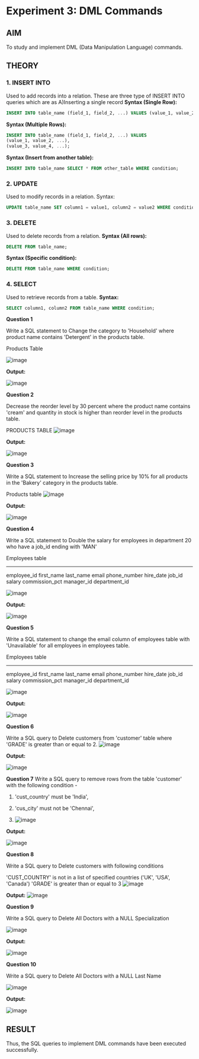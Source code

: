 # Experiment 3: DML Commands

## AIM
To study and implement DML (Data Manipulation Language) commands.

## THEORY

### 1. INSERT INTO
Used to add records into a relation.
These are three type of INSERT INTO queries which are as
A)Inserting a single record
**Syntax (Single Row):**
```sql
INSERT INTO table_name (field_1, field_2, ...) VALUES (value_1, value_2, ...);
```
**Syntax (Multiple Rows):**
```sql
INSERT INTO table_name (field_1, field_2, ...) VALUES
(value_1, value_2, ...),
(value_3, value_4, ...);
```
**Syntax (Insert from another table):**
```sql
INSERT INTO table_name SELECT * FROM other_table WHERE condition;
```
### 2. UPDATE
Used to modify records in a relation.
Syntax:
```sql
UPDATE table_name SET column1 = value1, column2 = value2 WHERE condition;
```
### 3. DELETE
Used to delete records from a relation.
**Syntax (All rows):**
```sql
DELETE FROM table_name;
```
**Syntax (Specific condition):**
```sql
DELETE FROM table_name WHERE condition;
```
### 4. SELECT
Used to retrieve records from a table.
**Syntax:**
```sql
SELECT column1, column2 FROM table_name WHERE condition;
```
**Question 1**

Write a SQL statement to Change the category to 'Household' where product name contains 'Detergent' in the products table.

Products Table 

![image](https://github.com/user-attachments/assets/749060d2-c50f-47bb-9f16-f1ac60ee8104)

**Output:**

![image](https://github.com/user-attachments/assets/f5515294-f1b6-4459-86ec-9a3ca0df3abe)



**Question 2**

Decrease the reorder level by 30 percent where the product name contains 'cream' and quantity in stock is higher than reorder level in the products table.

PRODUCTS TABLE
![image](https://github.com/user-attachments/assets/f33c03fa-76f4-44ec-8875-dbd76cf854ee)

**Output:**

![image](https://github.com/user-attachments/assets/783364b6-abb8-4b03-8199-cdae43070f3b)


**Question 3**

Write a SQL statement to Increase the selling price by 10% for all products in the 'Bakery' category in the products table.

Products table
![image](https://github.com/user-attachments/assets/3fefd9c0-436a-453a-adf0-885761055a24)


**Output:**


![image](https://github.com/user-attachments/assets/acafadb0-3d7f-43e2-95ad-a12d9c86b4f8)



**Question 4**

Write a SQL statement to Double the salary for employees in department 20 who have a job_id ending with 'MAN'

Employees table

---------------
employee_id
first_name
last_name
email
phone_number
hire_date
job_id
salary
commission_pct
manager_id
department_id

![image](https://github.com/user-attachments/assets/81b4d975-ebf7-4044-824d-07304eff61ec)




**Output:**

![image](https://github.com/user-attachments/assets/b03eec29-5248-4176-9a63-83369d464b55)



**Question 5**

Write a SQL statement to change the email column of employees table with 'Unavailable' for all employees in employees table.

Employees table

---------------
employee_id
first_name
last_name
email
phone_number
hire_date
job_id
salary
commission_pct
manager_id
department_id

![image](https://github.com/user-attachments/assets/612d83d4-74af-48dd-97a9-748b8f5fd444)


**Output:**


![image](https://github.com/user-attachments/assets/4d8af776-dc21-449e-973c-784986f66025)



**Question 6**

Write a SQL query to Delete customers from 'customer' table where 'GRADE' is greater than or equal to 2.
![image](https://github.com/user-attachments/assets/3e99b990-7501-4977-8282-6a9f69c19051)


**Output:**

![image](https://github.com/user-attachments/assets/e715d834-1a58-4e70-b852-b4da107096ec)



**Question 7**
Write a SQL query to remove rows from the table 'customer' with the following condition -

1. 'cust_country' must be 'India',

2. 'cus_city' must not be 'Chennai',

3. ![image](https://github.com/user-attachments/assets/a0e6e47c-ac17-4610-86cb-dd488fe79f23)



**Output:**


![image](https://github.com/user-attachments/assets/552e94d1-c23b-4358-b6b8-0a8d2cfc7c61)


**Question 8**

Write a SQL query to Delete customers with following conditions

'CUST_COUNTRY' is not in a list of specified countries ('UK', 'USA', 'Canada')
'GRADE' is greater than or equal to 3
![image](https://github.com/user-attachments/assets/d1be6c14-4655-4e1d-9760-7c8daba46bcb)


**Output:**
![image](https://github.com/user-attachments/assets/33ae747a-ecb4-4d13-93b4-3bbcff855d33)


**Question 9**

Write a SQL query to Delete All Doctors with a NULL Specialization

![image](https://github.com/user-attachments/assets/13fa52bc-8132-4c05-8abe-ca787c569e42)

**Output:**

![image](https://github.com/user-attachments/assets/6384630f-a460-48ef-91f0-08e3b66b6182)




**Question 10**

Write a SQL query to Delete All Doctors with a NULL Last Name

![image](https://github.com/user-attachments/assets/ec083648-e88f-478c-88f8-60bc144d4136)


**Output:**

![image](https://github.com/user-attachments/assets/e7794c5e-b6f5-495b-80a0-a7e91016a377)


## RESULT
Thus, the SQL queries to implement DML commands have been executed successfully.
